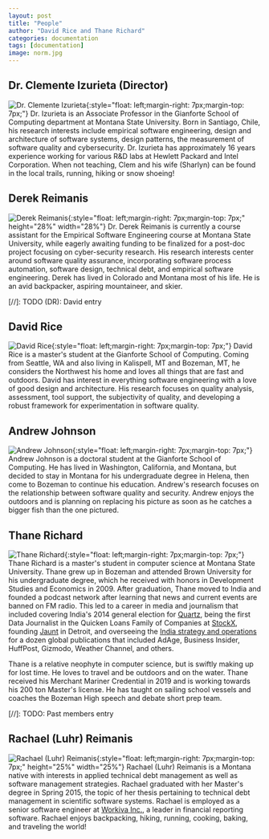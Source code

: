 ```yaml
---
layout: post
title: "People"
author: "David Rice and Thane Richard"
categories: documentation
tags: [documentation]
image: norm.jpg
---
```


## Dr. Clemente Izurieta (Director)
![Dr. Clemente Izurieta](/assets/img/clem.png){:style="float: left;margin-right: 7px;margin-top: 7px;"}
Dr. Izurieta is an Associate Professor in the Gianforte School of Computing department at Montana State University.
Born in Santiago, Chile, his research interests include empirical software engineering, design and architecture of software systems, design patterns, the measurement of software quality and cybersecurity.
Dr. Izurieta has approximately 16 years experience working for various R&D labs at Hewlett Packard and Intel Corporation.
When not teaching, Clem and his wife (Sharlyn) can be found in the local trails, running, hiking or snow shoeing!

## Derek Reimanis
![Derek Reimanis](/assets/img/derek.png){:style="float: left;margin-right: 7px;margin-top: 7px;" height="28%" width="28%"}
Dr. Derek Reimanis is currently a course assistant for the Empirical Software Engineering course at Montana State University, while eagerly awaiting funding to be finalized for a post-doc project focusing on cyber-security research. His research interests center around software quality assurance, incorporating software process automation, software design, technical debt, and empirical software engineering.
Derek has lived in Colorado and Montana most of his life. He is an avid backpacker, aspiring mountaineer, and skier.


[//]: TODO (DR): David entry
## David Rice
![David Rice](/assets/img/rice.png){:style="float: left;margin-right: 7px;margin-top: 7px;"}
David Rice is a master's student at the Gianforte School of Computing.
Coming from Seattle, WA and also living in Kalispell, MT and Bozeman, MT, he considers the Northwest his home and loves all things that are fast and outdoors.
David has interest in everything software engineering with a love of good design and architecture.
His research focuses on quality analysis, assessment, tool support, the subjectivity of quality, and developing a robust framework for experimentation in software quality.

## Andrew Johnson
![Andrew Johnson](/assets/img/andrew.png){:style="float: left;margin-right: 7px;margin-top: 7px;"}
Andrew Johnson is a doctoral student at the Gianforte School of Computing.
He has lived in Washington, California, and Montana, but decided to stay in Montana for his undergraduate degree in Helena, then come to Bozeman to continue his education.
Andrew's research focuses on the relationship between software quality and security.
Andrew enjoys the outdoors and is planning on replacing his picture as soon as he catches a bigger fish than the one pictured.

## Thane Richard
![Thane Richard](/assets/img/thane.jpg){:style="float: left;margin-right: 7px;margin-top: 7px;"}
Thane Richard is a master's student in computer science at Montana State University. Thane grew up in Bozeman and attended Brown University for his undergraduate degree, which he received with honors in Development Studies and Economics in 2009. After graduation, Thane moved to India and founded a podcast network after learning that news and current events are banned on FM radio. This led to a career in media and journalism that included covering India's 2014 general election for [Quartz](https://qz.com), being the first Data Journalist in the Quicken Loans Family of Companies at [StockX](https://stockx.com), founding [Jaunt](https://jauntdetroit.com) in Detroit, and overseeing the [India strategy and operations](https://timesbridge.com) for a dozen global publications that included AdAge, Business Insider, HuffPost, Gizmodo, Weather Channel, and others.

Thane is a relative neophyte in computer science, but is swiftly making up for lost time. He loves to travel and be outdoors and on the water. Thane received his Merchant Mariner Credential in 2019 and is working towards his 200 ton Master's license. He has taught on sailing school vessels and coaches the Bozeman High speech and debate short prep team.

[//]: TODO: Past members entry
## Rachael (Luhr) Reimanis
![Rachael (Luhr) Reimanis](/assets/img/rachael.jpg){:style="float: left;margin-right: 7px;margin-top: 7px;" height="25%" width="25%"}
Rachael (Luhr) Reimanis is a Montana native with interests in applied technical debt management as well as software management strategies. Rachael graduated with her Master's degree in Spring 2015, the topic of her thesis pertaining to technical debt management in scientific software systems. Rachael is employed as a senior software engineer at [Workiva Inc.](https://www.workiva.com/), a leader in financial reporting software. Rachael enjoys backpacking, hiking, running, cooking, baking, and traveling the world!
